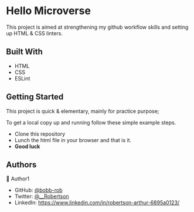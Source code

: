 # Hello Microverse
This project is aimed at strengthening my github workflow skills and setting up HTML & CSS linters.

## Built With
- HTML
- CSS
- ESLint 

## Getting Started
This project is quick & elementary, mainly for practice purpose;

To get a local copy up and running follow these simple example steps.
- Clone this repository
- Lunch the html file in your browser and that is it.
- **Good luck**


## Authors
👤 Author1

- GitHub: [@bobb-rob](https://github.com/bobb-Rob)
- Twitter: [@__Robertson](https://twitter.com/___Robertson)
- LinkedIn: https://www.linkedin.com/in/robertson-arthur-6895a0123/

